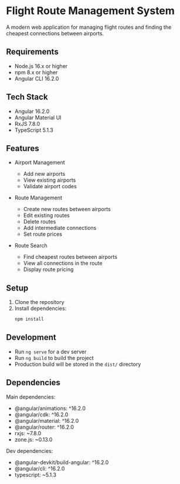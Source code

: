 # Flight Route Management System

A modern web application for managing flight routes and finding the cheapest connections between airports.

## Requirements

- Node.js 16.x or higher
- npm 8.x or higher
- Angular CLI 16.2.0

## Tech Stack

- Angular 16.2.0
- Angular Material UI
- RxJS 7.8.0
- TypeScript 5.1.3

## Features

- Airport Management
  - Add new airports
  - View existing airports
  - Validate airport codes

- Route Management
  - Create new routes between airports
  - Edit existing routes
  - Delete routes
  - Add intermediate connections
  - Set route prices

- Route Search
  - Find cheapest routes between airports
  - View all connections in the route
  - Display route pricing

## Setup

1. Clone the repository
2. Install dependencies:
   ```bash
   npm install
   ```
## Development
- Run `ng serve` for a dev server
- Run `ng build` to build the project
- Production build will be stored in the `dist/` directory

## Dependencies

Main dependencies:
- @angular/animations: ^16.2.0
- @angular/cdk: ^16.2.0
- @angular/material: ^16.2.0
- @angular/router: ^16.2.0
- rxjs: ~7.8.0
- zone.js: ~0.13.0

Dev dependencies:
- @angular-devkit/build-angular: ^16.2.0
- @angular/cli: ^16.2.0
- typescript: ~5.1.3
